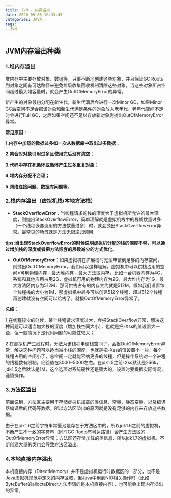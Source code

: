 ```yaml
---
title: JVM - 内存溢出
date: 2020-09-05 16:33:45
categories: JAVA
tags:
- JVM
---
```




## 	JVM内存溢出种类

### 1.堆内存溢出

堆内存中主要存放对象、数组等，只要不断地创建这些对象，并且保证GC Roots到对象之间有可达路径来避免垃圾收集回收机制清除这些对象，当这些对象所占空间超过最大堆容量时，就会产生OutOfMemoryError的异常。

新产生的对象最初分配在新生代，新生代满后会进行一次Minor GC，如果Minor GC后空间不足会把该对象和新生代满足条件的对象放入老年代，老年代空间不足时会进行Full GC，之后如果空间还不足以存放新对象则抛出OutOfMemoryError异常。
<!--more-->


**常见原因**：

**1.内存中加载的数据过多如一次从数据库中取出过多数据**；

**2.集合对对象引用过多且使用完后没有清空**；

**3.代码中存在死循环或循环产生过多重复对象**；

**4.堆内存分配不合理；**

**5.网络连接问题、数据库问题等**。


### 2.栈内存溢出（虚拟机栈/本地方法栈）

- **StackOverflowError**：当线程请求的栈的深度大于虚拟机所允许的最大深度，则抛出StackOverflowError，简单理解就是虚拟机栈中的栈帧数量过多（一个线程嵌套调用的方法数量过多）时，就会抛出StackOverflowError异常。最常见的场景就是方法无限递归调用

**tips:当出现StackOverflowError的时候说明虚拟机分配的栈的深度不够，可以通过增加栈的深度或者把方法嵌套的层数减少的方式优化**。

- **OutOfMemoryError**：如果虚拟机在扩展栈时无法申请到足够的内存空间，则抛出OutOfMemoryError。我们可以这样理解，虚拟机中可以供栈占用的空间≈可用物理内存 - 最大堆内存 - 最大方法区内存，比如一台机器内存为4G，系统和其他应用占用2G，虚拟机可用的物理内存为2G，最大堆内存为1G，最大方法区内存为512M，那可供栈占有的内存大约就是512M，假如我们设置每个线程栈的大小为1M，那虚拟机中最多可以创建512个线程，超过512个线程再创建就没有空间可以给栈了，就报OutOfMemoryError异常了。

**总结**：

1.在线程较少的时候，某个线程请求深度过大，会报StackOverflow异常，解决这种问题可以适当加大栈的深度（增加栈空间大小），也就是把-Xss的值设置大一些，但一般情况下是代码问题的可能性较大；

2.在虚拟机产生线程时，无法为该线程申请栈空间了，会报OutOfMemoryError异常，解决这种问题可以适当减小栈的深度，也就是把-Xss的值设置小一些，每个线程占用的空间小了，总空间一定就能容纳更多的线程，但是操作系统对一个进程的线程数有限制，经验值在3000~5000左右。在jdk1.5之前-Xss默认是256k，jdk1.5之后默认是1M，这个选项对系统硬性还是蛮大的，设置时要根据实际情况，谨慎操作。

### 3.方法区溢出

前面说到，方法区主要用于存储虚拟机加载的类信息、常量、静态变量，以及编译器编译后的代码等数据，所以方法区溢出的原因就是没有足够的内存来存放这些数据。

 由于在jdk1.6之前字符串常量池是存在于方法区中的，所以jdk1.6之前的虚拟机，不断产生不一致的字符串（同时GC Roots有可达路径）会产生方法区的OutOfMemoryError异常；方法区还存储加载的类信息，所以jdk1.7的虚拟机，不断创建大量的类也会导致方法区溢出。

### 4.本地直接内存溢出

本机直接内存（DirectMemory）并不是虚拟机运行时数据区的一部分，也不是Java虚拟机规范中定义的内存区域，但Java中用到NIO相关操作时（比如ByteBuffer的allocteDirect方法申请的是本机直接内存），也可能会出现内存溢出的异常。



